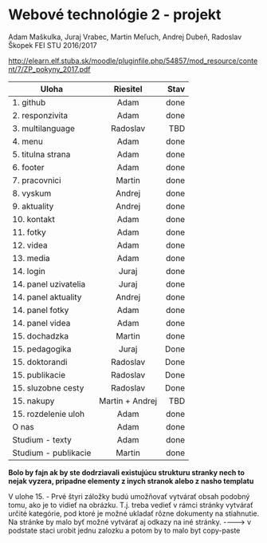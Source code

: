# Webové technológie 2 - projekt
Adam Maškulka, Juraj Vrabec, Martin Meľuch, Andrej Dubeň, Radoslav Škopek
FEI STU 2016/2017

http://elearn.elf.stuba.sk/moodle/pluginfile.php/54857/mod_resource/content/7/ZP_pokyny_2017.pdf


| Uloha        | Riesitel           | Stav  |
| ------------- |:-------------:| -----:|
| 1. github      | Adam | done |
| 2. responzivita      | Adam      |   done |
| 3. multilanguage | Radoslav      |    TBD |
| 4. menu      | Adam | done |
| 5. titulna strana      | Adam      |   done |
| 6. footer | Adam      |   done |
| 7. pracovnici      | Martin | done |
| 8. vyskum      | Andrej      |   done |
| 9. aktuality | Andrej      |    done |
| 10. kontakt      | Adam | done |
| 11. fotky      | Adam      |   done |
| 12. videa | Adam      |    done |
| 13. media      | Adam | done |
| 14. login      | Juraj      |  done |
| 14. panel uzivatelia      | Juraj      |  done |
| 14. panel aktuality      | Andrej      |  done |
| 14. panel fotky      | Adam      |  done |
| 14. panel videa      | Adam      |  done |
| 15. dochadzka | Martin      |    done |
| 15. pedagogika  | Juraj | Done |
| 15. doktorandi  | Radoslav | Done |
| 15. publikacie  | Radoslav | Done |
| 15. sluzobne cesty  | Radoslav | Done |
| 15. nakupy  | Martin + Andrej | TBD |
| 15. rozdelenie uloh  | Adam | done |
| O nas  | Adam | done |
| Studium - texty  | Adam | done |
| Studium - publikacie  | Martin | done |

**Bolo by fajn ak by ste dodrziavali existujúcu strukturu stranky nech to nejak vyzera, pripadne elementy z inych stranok alebo z nasho templatu**

V ulohe 15. - Prvé štyri záložky budú umožňovať vytvárať obsah podobný tomu, ako je to vidieť na
obrázku. T.j. treba vedieť v rámci stránky vytvárať určité kategórie, pod ktoré je možné
ukladať rôzne dokumenty na stiahnutie. Na stránke by malo byť možné vytvárať aj odkazy na
iné stránky. ----> v podstate staci urobit jednu zalozku a potom by to malo byt copy-paste
